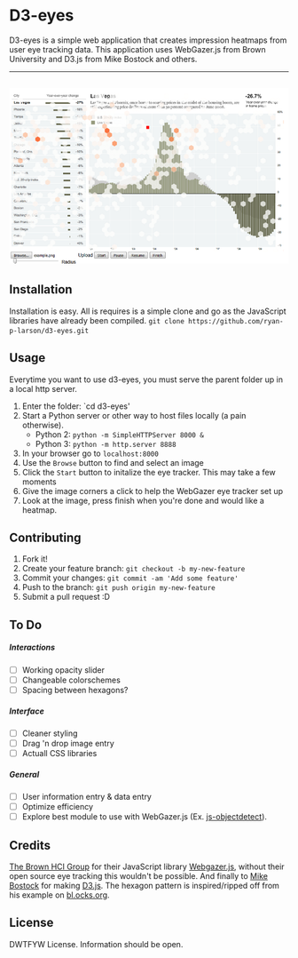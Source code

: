 D3-eyes
=====

D3-eyes is a simple web application that creates impression heatmaps from user eye tracking data. This application uses WebGazer.js from Brown University and D3.js from Mike Bostock and others.

-----------------
![Simple Example of how d3-eyes can be used. See index.html for code](https://raw.githubusercontent.com/ryan-p-larson/d3-eyes/master/examples/proof-of-concept-closer.PNG)
-------------------------------


## Installation
Installation is easy. All is requires is a simple clone and go as the JavaScript libraries have already been compiled. 
`git clone https://github.com/ryan-p-larson/d3-eyes.git`

## Usage
Everytime you want to use d3-eyes, you must serve the parent folder up in a local http server.
1. Enter the folder: `cd d3-eyes'
2. Start a Python server or other way to host files locally (a pain otherwise).
    - Python 2: `python -m SimpleHTTPServer 8000 &`
    - Python 3: `python -m http.server 8888`
3. In your browser go to `localhost:8000`
4. Use the `Browse` button to find and select an image
5. Click the `Start` button to initalize the eye tracker. This may take a few moments
6. Give the image corners a click to help the WebGazer eye tracker set up
7. Look at the image, press finish when you're done and would like a heatmap.

## Contributing

1. Fork it!
2. Create your feature branch: `git checkout -b my-new-feature`
3. Commit your changes: `git commit -am 'Add some feature'`
4. Push to the branch: `git push origin my-new-feature`
5. Submit a pull request :D

## To Do
##### Interactions
- [ ] Working opacity slider 
- [ ] Changeable colorschemes
- [ ] Spacing between hexagons?

##### Interface
- [ ] Cleaner styling
- [ ] Drag 'n drop image entry
- [ ] Actuall CSS libraries

##### General
- [ ] User information entry & data entry
- [ ] Optimize efficiency
- [ ] Explore best module to use with WebGazer.js (Ex.  [js-objectdetect](https://github.com/mtschirs/js-objectdetect)).

## Credits
[The Brown HCI Group](https://github.com/brownhci/) for their JavaScript library [Webgazer.js](https://github.com/brownhci/WebGazer/), without their open source eye tracking this wouldn't be possible.
And finally to [Mike Bostock](https://github.com/mbostock) for making [D3.js](https://github.com/d3/d3). The hexagon pattern is inspired/ripped off from his example on [bl.ocks.org](https://bl.ocks.org/mbostock/5583afd2a0d03b9c94918659fa151cac).

## License

DWTFYW License. Information should be open.